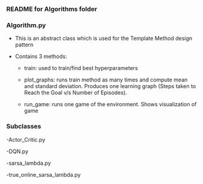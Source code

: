 ### README for Algorithms folder


### Algorithm.py

- This is an abstract class which is used for the Template Method design pattern

- Contains 3 methods:

  - train: used to train/find best hyperparameters

  - plot_graphs: runs train method as many times and compute mean and standard deviation. Produces one learning graph (Steps taken to Reach the Goal v/s Number of Episodes).

  - run_game: runs one game of the environment. Shows visualization of game


### Subclasses 

-Actor_Critic.py

-DQN.py

-sarsa_lambda.py

-true_online_sarsa_lambda.py
